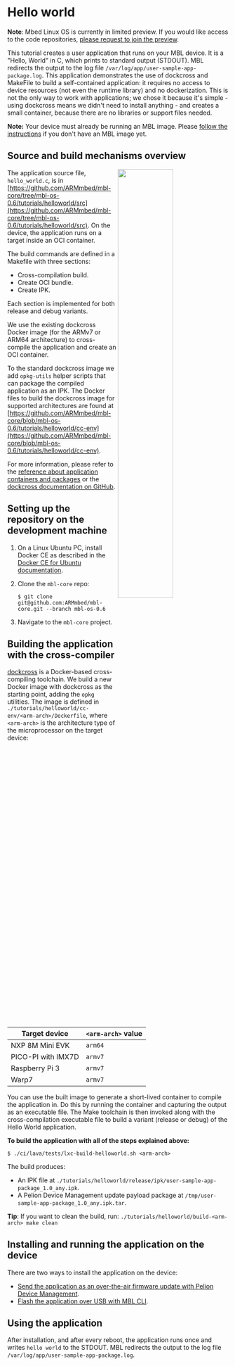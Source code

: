 # Hello world

<span class="notes">**Note**: Mbed Linux OS is currently in limited preview. If you would like access to the code repositories, [please request to join the preview](https://os.mbed.com/linux-os/).</span>

This tutorial creates a user application that runs on your MBL device. It is a "Hello, World" in C, which prints to standard output (STDOUT). MBL redirects the output to the log file `/var/log/app/user-sample-app-package.log`. This application demonstrates the use of dockcross and MakeFile to build a self-contained application: it requires no access to device resources (not even the runtime library) and no dockerization. This is not the only way to work with applications; we chose it because it's simple - using dockcross means we didn't need to install anything - and creates a small container, because there are no libraries or support files needed.

<span class="notes">**Note:** Your device must already be running an MBL image. Please [follow the instructions](../first-image/index.html) if you don't have an MBL image yet.</span>

## Source and build mechanisms overview

<img src="https://s3-us-west-2.amazonaws.com/mbed-linux-os-docs-images/hello_world.png" width="50%" align="right" />

The application source file, `hello_world.c`, is in [https://github.com/ARMmbed/mbl-core/tree/mbl-os-0.6/tutorials/helloworld/src](https://github.com/ARMmbed/mbl-core/tree/mbl-os-0.6/tutorials/helloworld/src). On the device, the application runs on a target inside an OCI container.

The build commands are defined in a Makefile with three sections:

* Cross-compilation build.
* Create OCI bundle.
* Create IPK.

Each section is implemented for both release and debug variants.

We use the existing dockcross Docker image (for the ARMv7 or ARM64 architecture) to cross-compile the application and create an OCI container.

To the standard dockcross image we add `opkg-utils` helper scripts that can package the compiled application as an IPK. The Docker files to build the dockcross image for supported architectures are found at [https://github.com/ARMmbed/mbl-core/blob/mbl-os-0.6/tutorials/helloworld/cc-env](https://github.com/ARMmbed/mbl-core/blob/mbl-os-0.6/tutorials/helloworld/cc-env).

For more information, please refer to the [reference about application containers and packages](../references/application-containers-and-packages.html) or the [dockcross documentation on GitHub](https://github.com/dockcross/dockcross).

## Setting up the repository on the development machine

1. On a Linux Ubuntu PC, install Docker CE as described in the [Docker CE for Ubuntu documentation](https://docs.docker.com/install/linux/docker-ce/ubuntu/).

1. Clone the `mbl-core` repo:

    ```
    $ git clone git@github.com:ARMmbed/mbl-core.git --branch mbl-os-0.6
    ```

1. Navigate to the `mbl-core` project.

## Building the application with the cross-compiler

[dockcross](https://github.com/dockcross/dockcross) is a Docker-based cross-compiling toolchain. We build a new Docker image with dockcross as the starting point, adding the `opkg` utilities. The image is defined in `./tutorials/helloworld/cc-env/<arm-arch>/Dockerfile`, where `<arm-arch>` is the architecture type of the microprocessor on the target device:

| Target device | `<arm-arch>` value |
| --- | --- |
| NXP 8M Mini EVK | `arm64` |
| PICO-PI with IMX7D | `armv7` |
| Raspberry Pi 3 | `armv7` |
| Warp7 | `armv7` |

You can use the built image to generate a short-lived container to compile the application in. Do this by running the container and capturing the output as an executable file. The Make toolchain is then invoked along with the cross-compilation executable file to build a variant (release or debug) of the Hello World application.

**To build the application with all of the steps explained above:**

```
$ ./ci/lava/tests/lxc-build-helloworld.sh <arm-arch>
```

The build produces:

* An IPK file at `./tutorials/helloworld/release/ipk/user-sample-app-package_1.0_any.ipk`.
* A Pelion Device Management update payload package at `/tmp/user-sample-app-package_1.0_any.ipk.tar`.

<span class="tips">**Tip**: If you want to clean the build, run: `./tutorials/helloworld/build-<arm-arch> make clean`</span>

## Installing and running the application on the device

There are two ways to install the application on the device:

* [Send the application as an over-the-air firmware update with Pelion Device Management](../update/updating-an-application.html#using-the-manifest-tool).
* [Flash the application over USB with MBL CLI](../update/updating-an-application.html#using-mbl-cli).

## Using the application

After installation, and after every reboot, the application runs once and writes `hello world` to the STDOUT. MBL redirects the output to the log file `/var/log/app/user-sample-app-package.log`.
